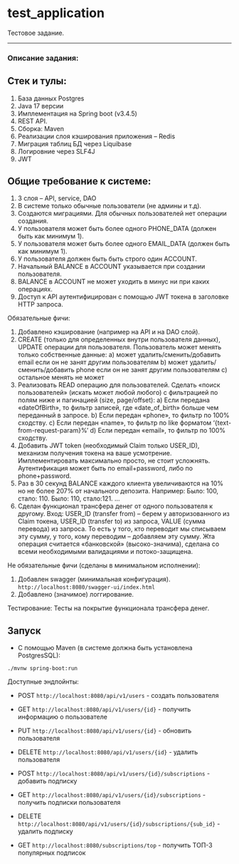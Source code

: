 # test_application
Тестовое задание.

*****************************
### Описание задания:

## Стек и тулы:

1.	База данных Postgres
2.	Java 17 версии
3.	Имплементация на Spring boot (v3.4.5)
4.	REST API.
5.	Сборка: Maven
6.	Реализации слоя кэширования приложения – Redis
7.	Миграция таблиц БД через Liquibase
8.	Логировние через SLF4J
9.	JWT

## Общие требование к системе:

1.	3 слоя – API, service, DAO
2.	В системе только обычные пользователи (не админы и т.д).
3.	Создаются миграциями. Для обычных пользователей нет операции создания.
4.	У пользователя может быть более одного PHONE_DATA (должен быть как минимум 1).
5.	У пользователя может быть более одного EMAIL_DATA (должен быть как минимум 1).
6.	У пользователя должен быть быть строго один ACCOUNT.
7.	Начальный BALANCE в ACCOUNT указывается при создании пользователя.
8.	BALANCE в ACCOUNT не может уходить в минус ни при каких операциях.
9.	Доступ к API аутентифицирован с помощью JWT токена в заголовке HTTP запроса.
   
Обязательные фичи:

1.	Добавлено кэширование (например на API и на DAO слой).
2.	CREATE (только для определенных внутри пользователя данных), UPDATE операции для пользователя. Пользователь может менять только собственные данные:
a)	может удалить/сменить/добавить email если он не занят другим пользователям
b)	может удалить/сменить/добавить phone если он не занят другим пользователям
c)	остальное менять не может
2.	Реализовать READ операцию для пользователей. Сделать «поиск пользователей» (искать может любой любого) с фильтрацией по полям ниже и пагинацией (size, page/offset): 
a)	Если передана «dateOfBirth», то фильтр записей, где «date_of_birth» больше чем переданный в запросе.
b)	Если передан «phone», то фильтр по 100% сходству.
c)	Если передан «name», то фильтр по like форматом ‘{text-from-request-param}%’
d)	Если передан «email», то фильтр по 100% сходству.
3.	Добавить JWT token (необходимый Claim только USER_ID), механизм получения токена на ваше усмотрение. Имплементировать максимально просто, не стоит усложнять. Аутентификация может быть по email+password, либо по phone+password.
4.	Раз в 30 секунд BALANCE каждого клиента увеличиваются на 10% но не более 207% от начального депозита.
Например:
Было: 100, стало: 110.
Было: 110, стало:121.
…
5.	Сделан функционал трансфера денег от одного пользователя к другому.
Вход: USER_ID (transfer from) – берем у авторизованного из Claim токена, USER_ID (transfer to) из запроса, VALUE (сумма перевода) из запроса.
То есть у того, кто переводит мы списываем эту сумму, у того, кому переводим – добавляем эту сумму.
Жта операция считается «банковской» (высоко-значима), сделана со всеми необходимыми валидациями и потоко-защищена.

Не обязательные фичи (сделаны в минимальном исполнении):

1.	Добавлен swagger (минимальная конфигурация).
 `http://localhost:8080/swagger-ui/index.html`
3.	Добавлено (значимое) логгирование.

Тестирование:
Тесты на покрытие функционала трансфера денег.




## Запуск

* С помощью Maven (в системе должна быть установлена PostgresSQL):
```
./mvnw spring-boot:run
```
Доступные эндпойнты:

* POST `http://localhost:8080/api/v1/users` - создать пользователя
* GET `http://localhost:8080/api/v1/users/{id}` - получить информацию о пользователе
* PUT `http://localhost:8080/api/v1/users/{id}` - обновить пользователя
* DELETE `http://localhost:8080/api/v1/users/{id}` - удалить пользователя

* POST `http://localhost:8080/api/v1/users/{id}/subscriptions` - добавить подписку
* GET `http://localhost:8080/api/v1/users/{id}/subscriptions` - получить подписки пользователя
* DELETE `http://localhost:8080/api/v1/users/{id}/subscriptions/{sub_id}` - удалить подписку

* GET `http://localhost:8080/subscriptions/top` - получить ТОП-3 популярных подписок
